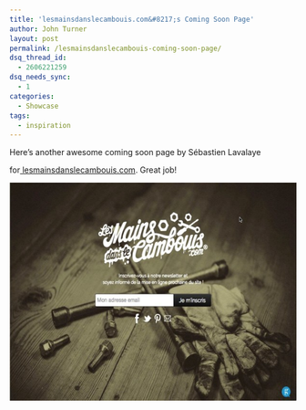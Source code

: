 ```yaml
---
title: 'lesmainsdanslecambouis.com&#8217;s Coming Soon Page'
author: John Turner
layout: post
permalink: /lesmainsdanslecambouis-coming-soon-page/
dsq_thread_id:
  - 2606221259
dsq_needs_sync:
  - 1
categories:
  - Showcase
tags:
  - inspiration
---
```

Here&#8217;s another awesome coming soon page by Sébastien Lavalaye

for[ lesmainsdanslecambouis.com][1]. Great job!

[<img class="alignnone size-large wp-image-683" alt="lesmainsdanslecambouis.com's coming soon page" src="/wp-content/uploads/2014/04/lesmainsdanslecambouis.com_-600x382.jpg" width="600" height="382" />][2]

 [1]: http://www.lesmainsdanslecambouis.com/
 [2]: /wp-content/uploads/2014/04/lesmainsdanslecambouis.com_.jpg